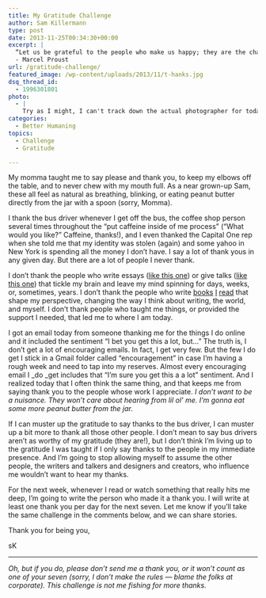```yaml
---
title: My Gratitude Challenge
author: Sam Killermann
type: post
date: 2013-11-25T00:34:30+00:00
excerpt: |
  “Let us be grateful to the people who make us happy; they are the charming gardeners who make our souls blossom.”
  - Marcel Proust
url: /gratitude-challenge/
featured_image: /wp-content/uploads/2013/11/t-hanks.jpg
dsq_thread_id:
  - 1996301801
photo:
  - |
    Try as I might, I can't track down the actual photographer for today's photo for an actual credit, but <em><a href="http://zoomdoggle.com/2009/01/quick-whats-your-favorite-thing-about-today-thanks/" target="_blank">Zoomdoggle</a> </em>is the best I could do.
categories:
  - Better Humaning
topics:
  - Challenge
  - Gratitude

---
```

My momma taught me to say please and thank you, to keep my elbows off the table, and to never chew with my mouth full. As a near grown-up Sam, these all feel as natural as breathing, blinking, or eating peanut butter directly from the jar with a spoon (sorry, Momma).

I thank the bus driver whenever I get off the bus, the coffee shop person several times throughout the &#8220;put caffeine inside of me process&#8221; (&#8220;What would you like?&#8221; Caffeine, thanks!), and I even thanked the Capital One rep when she told me that my identity was stolen (again) and some yahoo in New York is spending all the money I don&#8217;t have. I say a lot of thank yous in any given day. But there are a lot of people I never thank.

I don&#8217;t thank the people who write essays (<a title="Deborah Tannen" href="http://www9.georgetown.edu/faculty/tannend/nyt062093.htm" target="_blank">like this one</a>) or give talks (<a title="Sam Richards" href="http://www.ted.com/talks/sam_richards_a_radical_experiment_in_empathy.html" target="_blank">like this one</a>) that tickle my brain and leave my mind spinning for days, weeks, or, sometimes, years. I don&#8217;t thank the people who write <a title="Sway" href="http://www.amazon.com/Sway-Irresistible-Pull-Irrational-Behavior/dp/0385530609" target="_blank">books</a> <a title="Alchemist" href="http://www.amazon.com/Alchemist-Paulo-Coelho/dp/0061122416/ref=sr_1_1?s=books&ie=UTF8&qid=1385337409&sr=1-1&keywords=the+alchemist" target="_blank">I</a> <a title="Atwood, The Blind Assassin" href="http://www.amazon.com/The-Blind-Assassin-A-Novel/dp/0385720955" target="_blank">read</a> that shape my perspective, changing the way I think about writing, the world, and myself. I don&#8217;t thank people who taught me things, or provided the support I needed, that led me to where I am today.

I got an email today from someone thanking me for the things I do online and it included the sentiment &#8220;I bet you get this a lot, but&#8230;&#8221; The truth is, I don&#8217;t get a lot of encouraging emails. In fact, I get very few. But the few I do get I stick in a Gmail folder called &#8220;encouragement&#8221; in case I&#8217;m having a rough week and need to tap into my reserves. Almost every encouraging email I _do _get includes that &#8220;I&#8217;m sure you get this a a lot&#8221; sentiment. And I realized today that I often think the same thing, and that keeps me from saying thank you to the people whose work I appreciate. _I don&#8217;t want to be a nuisance. They won&#8217;t care about hearing from lil ol&#8217; me._ _I&#8217;m gonna eat some more peanut butter from the jar._

If I can muster up the gratitude to say thanks to the bus driver, I can muster up a bit more to thank all those other people. I don&#8217;t mean to say bus drivers aren&#8217;t as worthy of my gratitude (they are!), but I don&#8217;t think I&#8217;m living up to the gratitude I was taught if I only say thanks to the people in my immediate presence. And I&#8217;m going to stop allowing myself to assume the other people, the writers and talkers and designers and creators, who influence me wouldn&#8217;t want to hear my thanks.

For the next week, whenever I read or watch something that really hits me deep, I&#8217;m going to write the person who made it a thank you. I will write at least one thank you per day for the next seven. Let me know if you&#8217;ll take the same challenge in the comments below, and we can share stories.

Thank you for being you,

sK

***

_Oh, but if you do, please don&#8217;t send me a thank you, or it won&#8217;t count as one of your seven (sorry, I don&#8217;t make the rules &#8212; blame the folks at corporate). This challenge is not me fishing for more thanks._